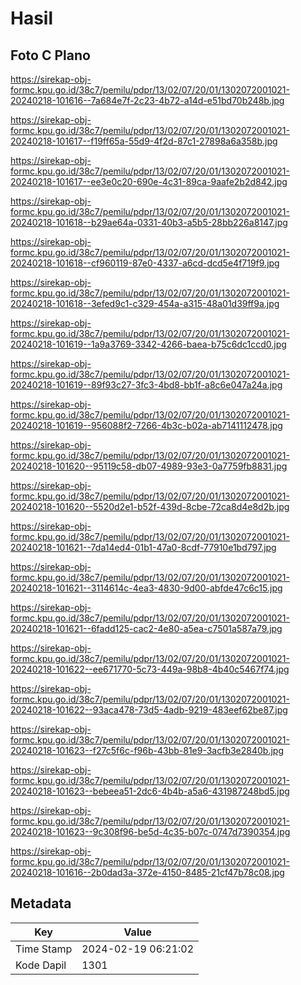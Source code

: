 # Hasil

## Foto C Plano

https://sirekap-obj-formc.kpu.go.id/38c7/pemilu/pdpr/13/02/07/20/01/1302072001021-20240218-101616--7a684e7f-2c23-4b72-a14d-e51bd70b248b.jpg

https://sirekap-obj-formc.kpu.go.id/38c7/pemilu/pdpr/13/02/07/20/01/1302072001021-20240218-101617--f19ff65a-55d9-4f2d-87c1-27898a6a358b.jpg

https://sirekap-obj-formc.kpu.go.id/38c7/pemilu/pdpr/13/02/07/20/01/1302072001021-20240218-101617--ee3e0c20-690e-4c31-89ca-9aafe2b2d842.jpg

https://sirekap-obj-formc.kpu.go.id/38c7/pemilu/pdpr/13/02/07/20/01/1302072001021-20240218-101618--b29ae64a-0331-40b3-a5b5-28bb226a8147.jpg

https://sirekap-obj-formc.kpu.go.id/38c7/pemilu/pdpr/13/02/07/20/01/1302072001021-20240218-101618--cf960119-87e0-4337-a6cd-dcd5e4f719f9.jpg

https://sirekap-obj-formc.kpu.go.id/38c7/pemilu/pdpr/13/02/07/20/01/1302072001021-20240218-101618--3efed9c1-c329-454a-a315-48a01d39ff9a.jpg

https://sirekap-obj-formc.kpu.go.id/38c7/pemilu/pdpr/13/02/07/20/01/1302072001021-20240218-101619--1a9a3769-3342-4266-baea-b75c6dc1ccd0.jpg

https://sirekap-obj-formc.kpu.go.id/38c7/pemilu/pdpr/13/02/07/20/01/1302072001021-20240218-101619--89f93c27-3fc3-4bd8-bb1f-a8c6e047a24a.jpg

https://sirekap-obj-formc.kpu.go.id/38c7/pemilu/pdpr/13/02/07/20/01/1302072001021-20240218-101619--956088f2-7266-4b3c-b02a-ab7141112478.jpg

https://sirekap-obj-formc.kpu.go.id/38c7/pemilu/pdpr/13/02/07/20/01/1302072001021-20240218-101620--95119c58-db07-4989-93e3-0a7759fb8831.jpg

https://sirekap-obj-formc.kpu.go.id/38c7/pemilu/pdpr/13/02/07/20/01/1302072001021-20240218-101620--5520d2e1-b52f-439d-8cbe-72ca8d4e8d2b.jpg

https://sirekap-obj-formc.kpu.go.id/38c7/pemilu/pdpr/13/02/07/20/01/1302072001021-20240218-101621--7da14ed4-01b1-47a0-8cdf-77910e1bd797.jpg

https://sirekap-obj-formc.kpu.go.id/38c7/pemilu/pdpr/13/02/07/20/01/1302072001021-20240218-101621--3114614c-4ea3-4830-9d00-abfde47c6c15.jpg

https://sirekap-obj-formc.kpu.go.id/38c7/pemilu/pdpr/13/02/07/20/01/1302072001021-20240218-101621--6fadd125-cac2-4e80-a5ea-c7501a587a79.jpg

https://sirekap-obj-formc.kpu.go.id/38c7/pemilu/pdpr/13/02/07/20/01/1302072001021-20240218-101622--ee671770-5c73-449a-98b8-4b40c5467f74.jpg

https://sirekap-obj-formc.kpu.go.id/38c7/pemilu/pdpr/13/02/07/20/01/1302072001021-20240218-101622--93aca478-73d5-4adb-9219-483eef62be87.jpg

https://sirekap-obj-formc.kpu.go.id/38c7/pemilu/pdpr/13/02/07/20/01/1302072001021-20240218-101623--f27c5f6c-f96b-43bb-81e9-3acfb3e2840b.jpg

https://sirekap-obj-formc.kpu.go.id/38c7/pemilu/pdpr/13/02/07/20/01/1302072001021-20240218-101623--bebeea51-2dc6-4b4b-a5a6-431987248bd5.jpg

https://sirekap-obj-formc.kpu.go.id/38c7/pemilu/pdpr/13/02/07/20/01/1302072001021-20240218-101623--9c308f96-be5d-4c35-b07c-0747d7390354.jpg

https://sirekap-obj-formc.kpu.go.id/38c7/pemilu/pdpr/13/02/07/20/01/1302072001021-20240218-101616--2b0dad3a-372e-4150-8485-21cf47b78c08.jpg


## Metadata

| Key        | Value               |
| ---------- | ------------------- |
| Time Stamp | 2024-02-19 06:21:02 |
| Kode Dapil | 1301                |



